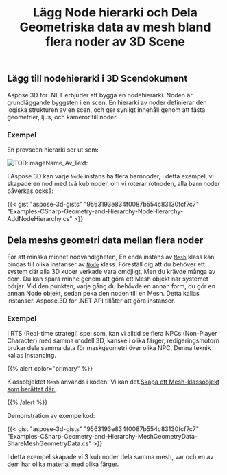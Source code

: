 ﻿---
title: Lägg Node hierarki och Dela Geometriska data av mesh bland flera noder av 3D Scene
type: docs
weight: 40
url: /sv/net/add-node-hierarchy-and-share-geometric-data-of-mesh-among-multiple-nodes-of-3d-scene/
description: Aspose.3D for .NET erbjuder att bygga en nodehierarki. Noden är grundläggande byggsten i en scen. En hierarki av noder definierar den logiska strukturen av en scen, och ger synligt innehåll genom att fästa geometrier, ljus, och kameror till noder.
---
## **Lägg till nodehierarki i 3D Scendokument**
Aspose.3D for .NET erbjuder att bygga en nodehierarki. Noden är grundläggande byggsten i en scen. En hierarki av noder definierar den logiska strukturen av en scen, och ger synligt innehåll genom att fästa geometrier, ljus, och kameror till noder.
### **Exempel**
En provscen hierarki ser ut som:

![TOD:imageName_Av_Text:](add-node-hierarchy-and-share-geometric-data-of-mesh-among-multiple-nodes-of-3d-scene_1.png)

I Aspose.3D kan varje `Node` instans ha flera barnnoder, i detta exempel, vi skapade en nod med två kub noder, om vi roterar rotnoden, alla barn noder påverkas också:

{{< gist "aspose-3d-gists" "9563193e834f0087b554c83130fcf7c7" "Examples-CSharp-Geometry-and-Hierarchy-NodeHierarchy-AddNodeHierarchy.cs" >}}
## **Dela meshs geometri data mellan flera noder**
För att minska minnet nödvändigheten, En enda instans av [`Mesh`](https://reference.aspose.com/3d/net/aspose.threed.entities/mesh) klass kan bindas till olika instanser av [`Node`](https://reference.aspose.com/3d/net/aspose.threed/node) klass. Föreställ dig att du behöver ett system där alla 3D kuber verkade vara omöjligt, Men du krävde många av dem. Du kan spara minne genom att göra ett Mesh objekt när systemet börjar. Vid den punkten, varje gång du behövde en annan form, du gör en annan Node objekt, sedan peka den noden till en Mesh. Detta kallas instanser. Aspose.3D for .NET API tillåter att göra instanser.
### **Exempel**
I RTS (Real-time strategi) spel som, kan vi alltid se flera NPCs (Non-Player Character) med samma modell 3D, kanske i olika färger, redigeringsmotorn brukar dela samma data för maskgeometri över olika NPC, Denna teknik kallas Instancing.

{{% alert color="primary" %}}

Klassobjektet `Mesh` används i koden. Vi kan det.[Skapa ett Mesh-klassobjekt som berättat där.](/3d/sv/net/create-3d-mesh-and-scene/).

{{% /alert %}}

Demonstration av exempelkod:

{{< gist "aspose-3d-gists" "9563193e834f0087b554c83130fcf7c7" "Examples-CSharp-Geometry-and-Hierarchy-MeshGeometryData-ShareMeshGeometryData.cs" >}}

I detta exempel skapade vi 3 kub noder dela samma mesh, var och en av dem har olika material med olika färger.

